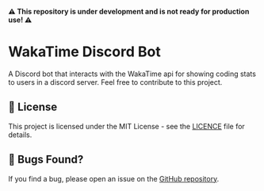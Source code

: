 **⚠ This repository is under development and is not ready for production use! ⚠**

# WakaTime Discord Bot

A Discord bot that interacts with the WakaTime api for showing coding stats to users in a discord server.
Feel free to contribute to this project.

## 📝 License

This project is licensed under the MIT License - see the [LICENCE](LICENCE) file for details.

## 🐞 Bugs Found?

If you find a bug, please open an issue on the [GitHub repository](https://github.com/zFl4wless/discord.js-typescript-template/issues).
